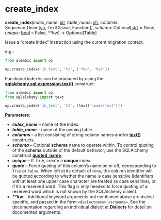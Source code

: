 # create_index

**create_index**(*index_name*:  [str], *table_name*:  [str], *columns*:  Sequence\[Union\[[str], TextClause, Function\]\], *schema*:  Optional\[[str]\] = None, *unique*:  [bool] = False, **kw) → Optional\[Table\]

[str]: https://docs.python.org/3/library/stdtypes.html#str
[bool]: https://docs.python.org/3/library/functions.html#bool
[sqlalchemy.sql.expression.text()]: https://docs.sqlalchemy.org/en/14/core/sqlelement.html#sqlalchemy.sql.expression.text
[text()]: https://docs.sqlalchemy.org/en/14/core/sqlelement.html#sqlalchemy.sql.expression.text
[quoted_name]: https://docs.sqlalchemy.org/en/14/core/sqlelement.html#sqlalchemy.sql.expression.quoted_name
[Dialects]: https://docs.sqlalchemy.org/en/14/dialects/index.html#dialect-toplevel

Issue a “create index” instruction using the current migration context.

e.g.:

```python
from alembic import op

op.create_index('ik_test', 't1', ['foo', 'bar'])
```

Functional indexes can be produced by using the **[sqlalchemy.sql.expression.text()]** construct:

```python
from alembic import op
from sqlalchemy import text

op.create_index('ik_test', 't1', [text('lower(foo)')])
```

**Parameters:**

* ***index_name*** – name of the index.
* ***table_name*** – name of the owning table.
* ***columns*** – a list consisting of string column names and/or **[text()]** constructs.
* ***schema*** – Optional **schema** name to operate within. To control quoting of the **schema** outside of the default behavior, use the SQLAlchemy construct **[quoted_name]**.
* ***unique*** – If True, create a **unique** index.
* ***quote*** – Force quoting of this column’s name on or off, corresponding to `True` or `False`. When left at its default of `None`, the column identifier will be quoted according to whether the name is case sensitive (identifiers with at least one upper case character are treated as case sensitive), or if it’s a reserved word. This flag is only needed to force quoting of a reserved word which is not known by the SQLAlchemy dialect.
* ***\*\*kw*** – Additional keyword arguments not mentioned above are dialect specific, and passed in the form `<dialectname>_<argname>`. See the documentation regarding an individual dialect at **[Dialects]** for detail on documented arguments.
